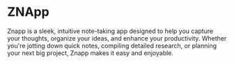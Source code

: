 # ZNApp
Znapp is a sleek, intuitive note-taking app designed to help you capture your thoughts, organize your ideas, and enhance your productivity. Whether you're jotting down quick notes, compiling detailed research, or planning your next big project, Znapp makes it easy and enjoyable.
